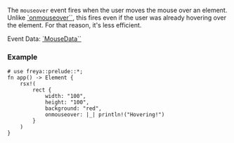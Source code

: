 The `mouseover` event fires when the user moves the mouse over an element.
Unlike [`onmouseover``](crate::elements::onmouseover), this fires even if the
user was already hovering over the element. For that reason, it's less
efficient.

Event Data: [`MouseData``](crate::events::MouseData)

### Example

```rust, no_run
# use freya::prelude::*;
fn app() -> Element {
    rsx!(
        rect {
            width: "100",
            height: "100",
            background: "red",
            onmouseover: |_| println!("Hovering!")
        }
    )
}
```
